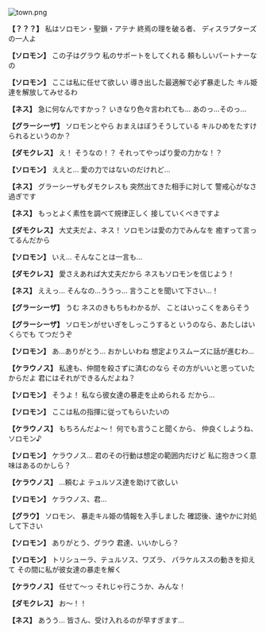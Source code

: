 
![town.png](../images/backgrounds/town.png)

**【？？？】**
私はソロモン・聖鎖・アテナ
終焉の理を破る者、
ディスラプターズの一人よ

**【ソロモン】**
この子はグラウ
私のサポートをしてくれる
頼もしいパートナーなの

**【ソロモン】**
ここは私に任せて欲しい
導き出した最適解で必ず暴走した
キル姫達を解放してみせるわ

**【ネス】**
急に何なんですかっ？
いきなり色々言われても…
あのっ…そのっ…

**【グラーシーザ】**
ソロモンとやら
おまえはぼうそうしている
キルひめをたすけられるというのか？

**【ダモクレス】**
え！
そうなの！？
それってやっぱり愛の力かな！？

**【ソロモン】**
ええと…
愛の力ではないのだけれど…

**【ネス】**
グラーシーザもダモクレスも
突然出てきた相手に対して
警戒心がなさ過ぎです

**【ネス】**
もっとよく素性を調べて規律正しく
接していくべきですよ

**【ダモクレス】**
大丈夫だよ、ネス！
ソロモンは愛の力でみんなを
癒すって言ってるんだから

**【ソロモン】**
いえ…
そんなことは一言も…

**【ダモクレス】**
愛さえあれば大丈夫だから
ネスもソロモンを信じよう！

**【ネス】**
ええっ…
そんなの…ううっ…
言うことを聞いて下さい…！

**【グラーシーザ】**
うむ
ネスのきもちもわかるが、
ことはいっこくをあらそう

**【グラーシーザ】**
ソロモンがせいぎをしっこうすると
いうのなら、あたしはいくらでも
てつだうぞ

**【ソロモン】**
あ…ありがとう…
おかしいわね
想定よりスムーズに話が進むわ…

**【ケラウノス】**
私達も、仲間を殺さずに済むのなら
その方がいいと思っていたからだよ
君にはそれができるんだよね？

**【ソロモン】**
そうよ！
私なら彼女達の暴走を止められる
だから…

**【ソロモン】**
ここは私の指揮に従ってもらいたいの

**【ケラウノス】**
もちろんだよ～！
何でも言うこと聞くから、
仲良くしようね、ソロモン♪

**【ソロモン】**
ケラウノス…
君のその行動は想定の範囲内だけど
私に抱きつく意味はあるのかしら？

**【ケラウノス】**
…頼むよ
テュルソス達を助けて欲しい

**【ソロモン】**
ケラウノス、君…

**【グラウ】**
ソロモン、
暴走キル姫の情報を入手しました
確認後、速やかに対処して下さい

**【ソロモン】**
ありがとう、グラウ
君達、いいかしら？

**【ソロモン】**
トリシューラ、テュルソス、ワズラ、
パラケルススの動きを抑えて
その間に私が彼女達の暴走を解く

**【ケラウノス】**
任せて～っ
それじゃ行こうか、みんな！

**【ダモクレス】**
お～！！

**【ネス】**
あうう…
皆さん、受け入れるのが早すぎます…